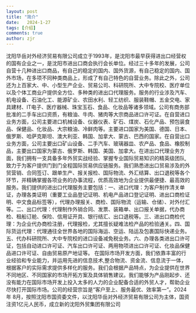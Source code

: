 ```yaml
---
layout: post
title: "简介"
date:   2024-1-27
tags: [介绍]
comments: true
author: zjr
---
```


沈阳华岳对外经济贸易有限公司成立于1993年，是沈阳市最早获得进出口经营权的国有企业之一，是沈阳市进出口商会执行会长单位。经过三十多年的发展，公司自营十几种进出口商品，有自己的稳定的国内、国外货源，有自己稳定的国内、国外市场，在多项不同种类商品上，形成了有自己特色的自营业务。除此之外，公司还为上百家大、中、小型生产企业、贸易公司、科研院所、大中专院校、医疗单位以及个体工商业户提供全方位、多种类的进出口代理服务。服务的行业涉及汽车、机电设备、石油化工、能源矿业、农田水利、轻工纺织、服装鞋帽、五金交电、家具建材、IT电子、医疗器械、珠宝玉石、食品、化妆品等诸多领域。公司有商务部批准的二手车出口资质，有粮油、牛肉、猪肉等大宗商品进口许可证。在自营进口业务方面，公司主要进口机械设备、仪器仪表、矿石、煤炭、石化产品、预包装食品、保健品、化妆品、大宗粮油、冷鲜肉等。主要进口国家为美国、德国、日本、俄罗斯、哈萨克斯坦、澳大利亚、韩国、加拿大、蒙古、巴西的国家。在自营出口业务方面，公司主要出口矿山设备、二手汽车、玻璃器皿、农产品、食品、橡胶制品，主要出口国家为蒙古、俄罗斯、韩国、美国、加拿大。在进出口代理业务方面，我们拥有一支具备多年外贸实战经验、掌握专业国际贸易知识的精英级团队,致力于为客户提供门到门全程国际贸易供应链服务。我们熟悉进出口贸易涉及的外贸营销、合同签订、跟单生产、报关报检、国际物流、外汇结算、出口退税等各个环节，并精确掌握各项业务的办事流程，优质高效地为企业提供最便捷、最高效的服务。我们提供的进出口代理服务主要包括：一、进口代理：为客户制作清关单证，办理各类证明（重要工业品登记证明、机电产品进口登记证明、进出口商检证明、中文食品标签等），代理办理报关、商检、国际物流（运输、仓储）、对外付汇等。二、出口代理：代理制作外销合同、发票、装箱单、出口报关单据，代办商检、租船订舱、保险、信用证开具、银行结汇、出口退税等。三、进出口商检代理：为企业代办商检注册，代理报检，尤其擅长疑难法检产品的检验通关。四、国际货运代理：代理通往全世界各地的国际海运、空运、陆运及包裹国际快递业务。五、代办科研院所、大中专院校的进口设备减免税业务。六、办理各类进出口许可证，包括自动进口许可证、汽车出口许可证、两用物项进出口许可证、化妆品保健品进口许可证、自由贸易原产地证等。
在国际市场开发方面，我们依靠丰富的行业经验和专业能力，并运用先进的信息技术,整合物流、资金流、信息流于一体，根据客户的实际需求提供多样化的服务。我们会根据产品特点，为企业提供在世界不同地区、不同国家的市场开拓方案及具体销售建议。我们能够为产品刚起步、还没有能力在国际市场开发上投入太多的人力的企业配备合适的外贸人才，帮助企业尽快打开国际市场。公司的经营宗旨是“客户至上、服务最优、效率第一”。2024 年 8月，按照沈阳市国资委文件，以沈阳华岳对外经济贸易有限公司为主体，国资注资1亿元人民币，成立新的沈阳外贸集团有限公司

